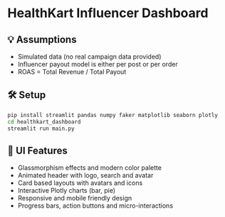 # HealthKart Influencer Dashboard

## 💡 Assumptions
- Simulated data (no real campaign data provided)
- Influencer payout model is either per post or per order
- ROAS = Total Revenue / Total Payout

## 🛠️ Setup
```bash
pip install streamlit pandas numpy faker matplotlib seaborn plotly
cd healthkart_dashboard
streamlit run main.py
```

## 🎨 UI Features
- Glassmorphism effects and modern color palette
- Animated header with logo, search and avatar
- Card based layouts with avatars and icons
- Interactive Plotly charts (bar, pie)
- Responsive and mobile friendly design
- Progress bars, action buttons and micro-interactions 
